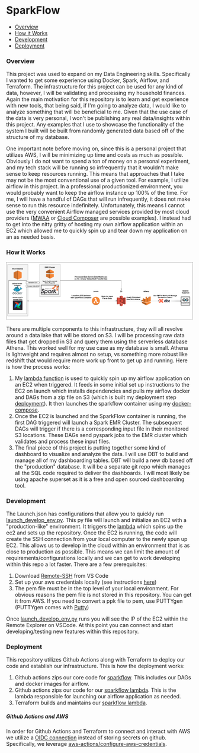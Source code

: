 # SparkFlow

- [Overview](#overview)
- [How it Works](#how-it-works)
- [Development](#development)
- [Deployment](#deployment)

### Overview
This project was used to expand on my Data Engineering skills.  Specifically I wanted to get some experience using Docker, Spark, Airflow, and Terraform.  The infrastructure for this project can be used for any kind of data, however, I will be validating and processing my household finances.  Again the main motivation for this repository is to learn and get experience with new tools, that being said, if I'm going to analyze data, I would like to analyze something that will be beneficial to me.  Given that the use case of the data is very personal, I won't be publishing any real data/insights within this project.  Any examples that I use to showcase the functionality of the system I built will be built from randomly generated data based off of the structure of my database.

One important note before moving on, since this is a personal project that utilizes AWS, I will be minimizing up time and costs as much as possible.  Obviously I do not want to spend a ton of money on a personal experiment, and my tech stack will be running so infrequently that it wouldn't make sense to keep resources running.  This means that approaches that I take may not be the most conventional use of a given tool.  For example, I utilize airflow in this project.  In a professional productionized environment, you would probably want to keep the airflow instance up 100% of the time.  For me, I will have a handful of DAGs that will run infrequently, it does not make sense to run this resource indefinitely.  Unfortunately, this means I cannot use the very convenient Airflow managed services provided by most cloud providers ([MWAA](https://aws.amazon.com/managed-workflows-for-apache-airflow/) or [Cloud Composer](https://cloud.google.com/composer?hl=en) are possible examples).  I instead had to get into the nitty gritty of hosting my own airflow application within an EC2 which allowed me to quickly spin up and tear down my application on an as needed basis.

### How it Works
![alt text](png/infrastructure.png)

There are multiple components to this infrastructure, they will all revolve around a data lake that will be stored on S3. I will be processing raw data files that get dropped in S3 and query them using the serverless database Athena.  This worked well for my use case as my database is small.  Athena is lightweight and requires almost no setup, vs something more robust like redshift that would require more work up front to get up and running.  Here is how the process works:

1. My [lambda function](/infra/lambda/) is used to quickly spin up my airflow application on an EC2 when triggered.  It feeds in some initial set up instructions to the EC2 on launch which installs dependencies and pulls my airflow docker and DAGs from a zip file on S3 (which is built my deployment step [deployment](#deployment)).  It then launches the sparkflow container using my [docker-compose](/sparkflow/docker-compose.yml).
2. Once the EC2 is launched and the SparkFlow container is running, the first DAG triggered will launch a Spark EMR Cluster.  The subsequent DAGs will trigger if there is a corresponding input file in their monitored S3 locations.  These DAGs send pyspark jobs to the EMR cluster which validates and process these input files.
3. The final piece of this project is putting together some kind of dashboard to visualize and analyze the data.  I will use DBT to build and manage all of my dashboarding tables.  DBT will build a new db based off the "production" database.  It will be a separate git repo which manages all the SQL code required to deliver the dashboards.  I will most likely be using apache superset as it is a free and open sourced dashboarding tool.

### Development
The Launch.json has configurations that allow you to quickly run [launch_develop_env.py](/infra/cloud_develop/launch_develop_env.py).  This py file will launch and initialize an EC2 with a "production-like" environment.  It triggers the [lambda](/infra/lambda/SparkFlowEC2Launcher/lambda_function.py) which spins up the ec2 and sets up the repository.  Once the EC2 is running, the code will create the SSH connection from your local computer to the newly spun up EC2.  This allows us to develop in the cloud within an environment that is as close to production as possible.  This means we can limit the amount of requirements/configurations locally and we can get to work developing within this repo a lot faster.  There are a few prerequisites:
1. Download [Remote-SSH](https://marketplace.visualstudio.com/items?itemName=ms-vscode-remote.remote-ssh) from VS Code
2. Set up your aws credentials locally (see instructions [here](https://docs.aws.amazon.com/sdk-for-java/v1/developer-guide/setup-credentials.html))
3. The pem file must be in the top level of your local environment.  For obvious reasons the pem file is not stored in this repository.  You can get it from AWS.  If you need to convert a ppk file to pem, use PUTTYgen (PUTTYgen comes with [Putty](https://www.putty.org/))

Once [launch_develop_env.py](/infra/cloud_develop/launch_develop_env.py) runs you will see the IP of the EC2 within the Remote Explorer on VSCode.  At this point you can connect and start developing/testing new features within this repository.

### Deployment
This repository utilizes Github Actions along with Terraform to deploy our code and establish our infrastructure.  This is how the deployment works:
1. Github actions zips our core code for [sparkflow](/sparkflow/).  This includes our DAGs and docker images for airflow.
2. Github actions zips our code for our [sparkflow lambda](/infra/lambda/SparkFlowEC2Launcher/).  This is the lambda responsible for launching our airflow application as needed.
3. Terraform builds and maintains our [sparkflow lambda](/infra/lambda/SparkFlowEC2Launcher/).

##### Github Actions and AWS
In order for Github Actions and Terraform to connect and interact with AWS we utilize a [OIDC connection](https://docs.github.com/en/actions/security-for-github-actions/security-hardening-your-deployments/about-security-hardening-with-openid-connect) instead of storing secrets on github. Specifically, we leverage [aws-actions/configure-aws-credentials](https://github.com/aws-actions/configure-aws-credentials).
